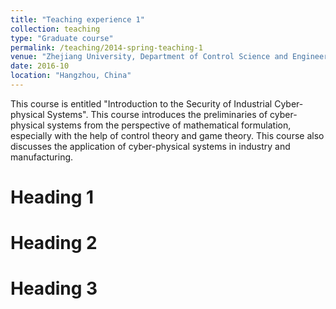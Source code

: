 ```yaml
---
title: "Teaching experience 1"
collection: teaching
type: "Graduate course"
permalink: /teaching/2014-spring-teaching-1
venue: "Zhejiang University, Department of Control Science and Engineering"
date: 2016-10
location: "Hangzhou, China"
---
```


This course is entitled "Introduction to the Security of Industrial Cyber-physical Systems". This course introduces the preliminaries of cyber-physical systems from the perspective of mathematical formulation, especially with the help of control theory and game theory. This course also discusses the application of cyber-physical systems in industry and manufacturing.

Heading 1
======

Heading 2
======

Heading 3
======

